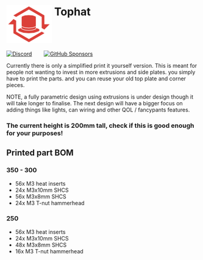 # <img src="Media/Tophat_logo.png" align="top" height="100" /> Tophat 

<a href="https://discord.gg/jJs73c6vSc" target="_blank" alt="Join our Discord">![Discord](https://img.shields.io/discord/1226846451028725821?logo=discord&logoColor=%23ffffff&label=Join%20our%20Discord&labelColor=%237785cc&color=%23adf5ff)</a>
&nbsp;&nbsp;&nbsp;&nbsp;&nbsp;&nbsp;
<a href="https://github.com/sponsors/DraftShift" target="_blank" alt="Sponsor Us">![GitHub Sponsors](https://img.shields.io/github/sponsors/DraftShift?logo=githubsponsors&label=Sponsors&labelColor=rgb(246%2C%20248%2C%20250)&color=rgb(191%2C%2057%2C%20137))</a>


Currently there is only a simplified print it yourself version. This is meant for people not wanting to invest in more extrusions and side plates. you simply have to print the parts. and you can reuse your old top plate and corner pieces.

NOTE, a fully parametric design using extrusions is under design though it will take longer to finalise. The next design will have a bigger focus on adding things like lights, can wiring and other QOL / fancypants features.

### The current height is 200mm tall, check if this is good enough for your purposes!

## Printed part BOM
### 350 - 300
- 56x M3 heat inserts
- 24x M3x10mm SHCS
- 56x M3x8mm SHCS
- 24x M3 T-nut hammerhead

### 250
- 56x M3 heat inserts
- 24x M3x10mm SHCS
- 48x M3x8mm SHCS
- 16x M3 T-nut hammerhead
